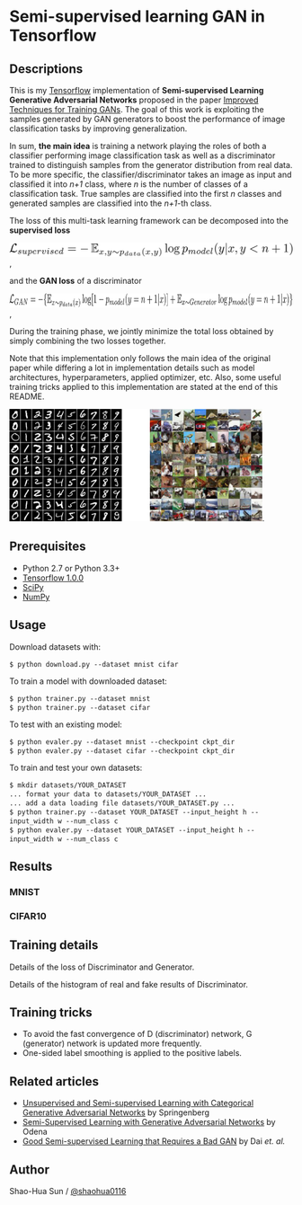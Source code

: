 # Semi-supervised learning GAN in Tensorflow

## Descriptions
This is my [Tensorflow](https://www.tensorflow.org/) implementation of **Semi-supervised Learning Generative Adversarial Networks** proposed in the paper [Improved Techniques for Training GANs](http://arxiv.org/abs/1606.03498). The goal of this work is exploiting the samples generated by GAN generators to boost the performance of image classification tasks by improving generalization.

In sum, **the main idea** is training a network playing the roles of both a classifier performing image classification task as well as a discriminator trained to distinguish samples from the generator distribution from real data. To be more specific, the classifier/discriminator takes an image as input and classified it into *n+1* class, where *n* is the number of classes of a classification task. True samples are classified into the first *n* classes and generated samples are classified into the *n+1*-th class. 

The loss of this multi-task learning framework can be decomposed into the **supervised loss** 

<img src="figure/s_loss.png" height="25"/>, 

and the **GAN loss** of a discriminator

<img src="figure/gan_loss.png" height="25"/>, 

During the training phase, we jointly minimize the total loss obtained by simply combining the two losses together.

Note that this implementation only follows the main idea of the original paper while differing a lot in implementation details such as model architectures, hyperparameters, applied optimizer, etc. Also, some useful training tricks applied to this implementation are stated at the end of this README.

<img src="figure/example.png" height="200"/>.

## Prerequisites

- Python 2.7 or Python 3.3+
- [Tensorflow 1.0.0](https://github.com/tensorflow/tensorflow/tree/r1.0)
- [SciPy](http://www.scipy.org/install.html)
- [NumPy](http://www.numpy.org/)

## Usage

Download datasets with:

    $ python download.py --dataset mnist cifar

To train a model with downloaded dataset:

    $ python trainer.py --dataset mnist
    $ python trainer.py --dataset cifar

To test with an existing model:

    $ python evaler.py --dataset mnist --checkpoint ckpt_dir
    $ python evaler.py --dataset cifar --checkpoint ckpt_dir

To train and test your own datasets:

    $ mkdir datasets/YOUR_DATASET
    ... format your data to datasets/YOUR_DATASET ...
    ... add a data loading file datasets/YOUR_DATASET.py ...
    $ python trainer.py --dataset YOUR_DATASET --input_height h --input_width w --num_class c
    $ python evaler.py --dataset YOUR_DATASET --input_height h --input_width w --num_class c

## Results

### MNIST

### CIFAR10

## Training details

Details of the loss of Discriminator and Generator.

Details of the histogram of real and fake results of Discriminator.

## Training tricks

* To avoid the fast convergence of D (discriminator) network, G (generator) network is updated more frequently.
* One-sided label smoothing is applied to the positive labels.

## Related articles
* [Unsupervised and Semi-supervised Learning with Categorical Generative Adversarial Networks](https://arxiv.org/abs/1511.06390) by Springenberg
* [Semi-Supervised Learning with Generative Adversarial Networks](https://arxiv.org/abs/1606.01583) by Odena
* [Good Semi-supervised Learning that Requires a Bad GAN](https://arxiv.org/abs/1705.09783) by Dai *et. al.*

## Author

Shao-Hua Sun / [@shaohua0116](https://shaohua0116.github.io/)
